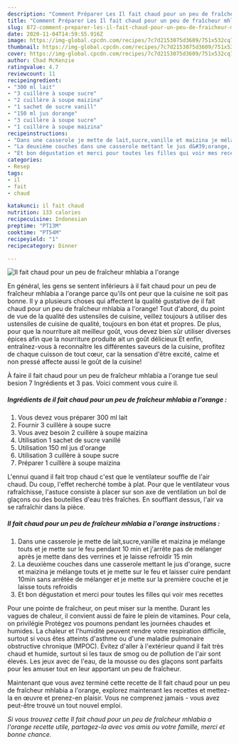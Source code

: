 ```yaml
---
description: "Comment Préparer Les Il fait chaud pour un peu de fraîcheur mhlabia a l&amp;#39;orange"
title: "Comment Préparer Les Il fait chaud pour un peu de fraîcheur mhlabia a l&amp;#39;orange"
slug: 872-comment-preparer-les-il-fait-chaud-pour-un-peu-de-fraicheur-mhlabia-a-l-and-39-orange
date: 2020-11-04T14:59:55.916Z
image: https://img-global.cpcdn.com/recipes/7c7d2153075d3609/751x532cq70/il-fait-chaud-pour-un-peu-de-fraicheur-mhlabia-a-lorange-photo-principale-de-la-recette.jpg
thumbnail: https://img-global.cpcdn.com/recipes/7c7d2153075d3609/751x532cq70/il-fait-chaud-pour-un-peu-de-fraicheur-mhlabia-a-lorange-photo-principale-de-la-recette.jpg
cover: https://img-global.cpcdn.com/recipes/7c7d2153075d3609/751x532cq70/il-fait-chaud-pour-un-peu-de-fraicheur-mhlabia-a-lorange-photo-principale-de-la-recette.jpg
author: Chad McKenzie
ratingvalue: 4.7
reviewcount: 11
recipeingredient:
- "300 ml lait"
- "3 cuillère à soupe sucre"
- "2 cuillère à soupe maizina"
- "1 sachet de sucre vanill"
- "150 ml jus dorange"
- "3 cuillère à soupe sucre"
- "1 cuillère à soupe maizina"
recipeinstructions:
- "Dans une casserole je mette de lait,sucre,vanille et maizina je mélange touts et je mette sur le feu pendant 10 min et j&#39;arrête pas de mélanger après je mette dans des verrines et je laisse refroidir 15 min"
- "La deuxième couches dans une casserole mettant le jus d&#39;orange, sucre et maizina je mélange touts et je mette sur le feu et laisser cuire pendant 10min sans arrêtée de mélanger et je mette sur la première couche et je laisse touts refroidis"
- "Et bon dégustation et merci pour toutes les filles qui voir mes recettes"
categories:
- Resep
tags:
- il
- fait
- chaud

katakunci: il fait chaud 
nutrition: 133 calories
recipecuisine: Indonesian
preptime: "PT13M"
cooktime: "PT54M"
recipeyield: "1"
recipecategory: Dinner

---
```



![Il fait chaud pour un peu de fraîcheur mhlabia a l&#39;orange](https://img-global.cpcdn.com/recipes/7c7d2153075d3609/751x532cq70/il-fait-chaud-pour-un-peu-de-fraicheur-mhlabia-a-lorange-photo-principale-de-la-recette.jpg)

En général, les gens se sentent inférieurs à il fait chaud pour un peu de fraîcheur mhlabia a l&#39;orange parce qu'ils ont peur que la cuisine ne soit pas bonne. Il y a plusieurs choses qui affectent la qualité gustative de il fait chaud pour un peu de fraîcheur mhlabia a l&#39;orange! Tout d'abord, du point de vue de la qualité des ustensiles de cuisine, veillez toujours à utiliser des ustensiles de cuisine de qualité, toujours en bon état et propres. De plus, pour que la nourriture ait meilleur goût, vous devez bien sûr utiliser diverses épices afin que la nourriture produite ait un goût délicieux Et enfin, entraînez-vous à reconnaître les différentes saveurs de la cuisine, profitez de chaque cuisson de tout cœur, car la sensation d'être excité, calme et non pressé affecte aussi le goût de la cuisine!

<!--inarticleads1-->

À faire il fait chaud pour un peu de fraîcheur mhlabia a l&#39;orange tue seul besion 7 Ingrédients et 3 pas. Voici comment vous cuire il.

##### Ingrédients de il fait chaud pour un peu de fraîcheur mhlabia a l&#39;orange :

1. Vous devez vous préparer 300 ml lait
1. Fournir 3 cuillère à soupe sucre
1. Vous avez besoin 2 cuillère à soupe maizina
1. Utilisation 1 sachet de sucre vanillé
1. Utilisation 150 ml jus d&#39;orange
1. Utilisation 3 cuillère à soupe sucre
1. Préparer 1 cuillère à soupe maizina


L&#39;ennui quand il fait trop chaud c&#39;est que le ventilateur souffle de l&#39;air chaud. Du coup, l&#39;effet recherché tombe à plat. Pour que le ventilateur vous rafraîchisse, l&#39;astuce consiste à placer sur son axe de ventilation un bol de glaçons ou des bouteilles d&#39;eau très fraîches. En soufflant dessus, l&#39;air va se rafraîchir dans la pièce. 

<!--inarticleads2-->

##### Il fait chaud pour un peu de fraîcheur mhlabia a l&#39;orange instructions :

1. Dans une casserole je mette de lait,sucre,vanille et maizina je mélange touts et je mette sur le feu pendant 10 min et j&#39;arrête pas de mélanger après je mette dans des verrines et je laisse refroidir 15 min
1. La deuxième couches dans une casserole mettant le jus d&#39;orange, sucre et maizina je mélange touts et je mette sur le feu et laisser cuire pendant 10min sans arrêtée de mélanger et je mette sur la première couche et je laisse touts refroidis
1. Et bon dégustation et merci pour toutes les filles qui voir mes recettes


Pour une pointe de fraîcheur, on peut miser sur la menthe. Durant les vagues de chaleur, il convient aussi de faire le plein de vitamines. Pour cela, on privilégie Protégez vos poumons pendant les journées chaudes et humides. La chaleur et l&#39;humidité peuvent rendre votre respiration difficile, surtout si vous êtes atteints d&#39;asthme ou d&#39;une maladie pulmonaire obstructive chronique (MPOC). Évitez d&#39;aller à l&#39;extérieur quand il fait très chaud et humide, surtout si les taux de smog ou de pollution de l&#39;air sont élevés. Les jeux avec de l&#39;eau, de la mousse ou des glaçons sont parfaits pour les amuser tout en leur apportant un peu de fraîcheur. 

<!--inarticleads1-->

<p>
Maintenant que vous avez terminé cette recette de Il fait chaud pour un peu de fraîcheur mhlabia a l&#39;orange, explorez maintenant les recettes et mettez-la en œuvre et prenez-en plaisir. Vous ne comprenez jamais - vous avez peut-être trouvé un tout nouvel emploi.
</p>

<p>
<i>Si vous trouvez cette Il fait chaud pour un peu de fraîcheur mhlabia a l&#39;orange recette utile, partagez-la avec vos amis ou votre famille, merci et bonne chance.</i>
</p>
